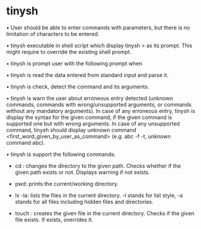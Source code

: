 # tinysh
  •	User should be able to enter commands with parameters, but there is no limitation of characters to be entered. 
  
  •	tinysh executable in shell script which display tinysh > as  its prompt. This might require to override the existing shell prompt.
  
  •	tinysh is  prompt user with the following prompt when 
  
  •	tinysh is read the data entered from standard input and parse it.
  
  •	tinysh is check, detect the command and its arguments.
  
  •	tinysh is warn the user about erroneous entry detected (unknown commands, commands with wrong/unsupported arguments, or commands without any mandatory arguments). In case of any erroneous entry, tinysh is display the syntax for the given command, if the given command is supported one but with wrong arguments. In case of any unsupported command, tinysh should display unknown command <first_word_given_by_user_as_command> (e.g. abc -f -t, unknown command abc).
  
  •	tinysh is support the following commands:

  -	cd <path>: changes the directory to the given path. Checks whether if the given path exists or not. Displays warning if not exists.

  -	pwd: prints the current/working directory.

  -	ls -la: lists the files in the current directory. -l stands for list style, -a stands for all files including hidden files and directories.

  -	touch <file> : creates the given file in the current directory. Checks if the given file exists. If exists, overrides it.
